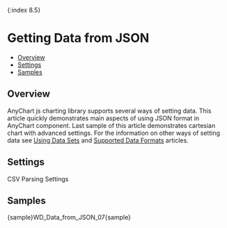 {:index 8.5}
# Getting Data from JSON

* [Overview](#overview)
* [Settings](#settings)
* [Samples](#samples)

## Overview

AnyChart js charting library supports several ways of setting data. This article quickly demonstrates main aspects of using JSON format in AnyChart component. Last sample of this article demonstrates cartesian chart with advanced settings. For the information on other ways of setting data see [Using Data Sets](Using_Data_Sets) and [Supported Data Formats](Supported_Data_Formats) articles.

## Settings

CSV Parsing Settings

## Samples

{sample}WD\_Data\_from\_JSON\_07{sample}
